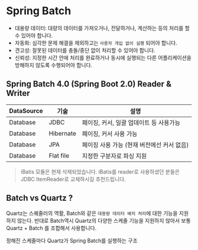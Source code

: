 # Spring Batch

- 대용량 데이터: 대량의 데이터를 가져오거나, 전달하거나, 계산하는 등의 처리를 할 수 있어야 합니다.
- 자동화: 심각한 문제 해결을 제외하고는 `사용자 개입 없이 실행` 되어야 합니다.
- 견고성: 잘못된 데이터를 충돌/중단 없이 처리할 수 있어야 합니다.
- 신뢰성: 지정한 시간 안에 처리를 완료하거나 동시에 실행되는 다른 어플리케이션을 방해하지 않도록 수행되어야 합니다.

## Spring Batch 4.0 (Spring Boot 2.0) Reader & Writer

DataSource | 기술 | 설명
---|---|---
Database | JDBC  | 페이징, 커서, 일괄 업데이트 등 사용가능
Database | Hibernate  | 페이징, 커서 사용 가능
Database | JPA  | 페이징 사용 가능 (현재 버전에선 커서 없음)
Database | Flat file  | 지정한 구분자로 파싱 지원

> iBatis 모듈은 현재 삭제되었습니다.
  iBatis를 reader로 사용하셨던 분들은 JDBC ItemReader로 교체하시길 추천드립니다.


## Batch vs Quartz ?

Quartz는 스퀘줄러의 역활, Batch와 같은 `대용량 데이터 배치 처리`에 대한 기능을 지원하지 않는다. 반대로 Batch역시 Quartz의 다양한 스케줄 기능을 지원하지
않아서 보통 Quartz + Batch 를 조합해서 사용합니다.

정해진 스케줄마다 Quartz가 Spring Batch를 실행하는 구조

